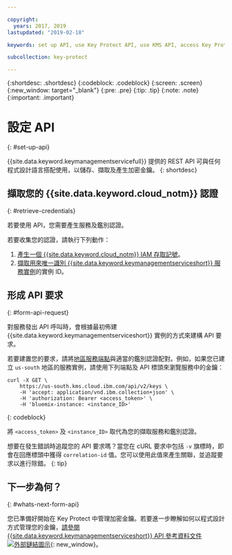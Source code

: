 ```yaml
---

copyright:
  years: 2017, 2019
lastupdated: "2019-02-18"

keywords: set up API, use Key Protect API, use KMS API, access Key Protect API, access KMS API

subcollection: key-protect

---
```


{:shortdesc: .shortdesc}
{:codeblock: .codeblock}
{:screen: .screen}
{:new_window: target="_blank"}
{:pre: .pre}
{:tip: .tip}
{:note: .note}
{:important: .important}

# 設定 API
{: #set-up-api}

{{site.data.keyword.keymanagementservicefull}} 提供的 REST API 可與任何程式設計語言搭配使用，以儲存、擷取及產生加密金鑰。
{: shortdesc}

## 擷取您的 {{site.data.keyword.cloud_notm}} 認證
{: #retrieve-credentials}

若要使用 API，您需要產生服務及鑑別認證。 

若要收集您的認證，請執行下列動作：

1. [產生一個 {{site.data.keyword.cloud_notm}} IAM 存取記號](/docs/services/key-protect?topic=key-protect-retrieve-access-token)。
2. [擷取用來唯一識別 {{site.data.keyword.keymanagementserviceshort}} 服務實例](/docs/services/key-protect?topic=key-protect-retrieve-instance-ID)的實例 ID。

## 形成 API 要求
{: #form-api-request}

對服務發出 API 呼叫時，會根據最初佈建 {{site.data.keyword.keymanagementserviceshort}} 實例的方式來建構 API 要求。 

若要建置您的要求，請將[地區服務端點](/docs/services/key-protect?topic=key-protect-regions)與適當的鑑別認證配對。例如，如果您已建立 `us-south` 地區的服務實例，請使用下列端點及 API 標頭來瀏覽服務中的金鑰：

```cURL
curl -X GET \
    https://us-south.kms.cloud.ibm.com/api/v2/keys \
    -H 'accept: application/vnd.ibm.collection+json' \
    -H 'authorization: Bearer <access_token>' \
    -H 'bluemix-instance: <instance_ID>'
```
{: codeblock} 

將 `<access_token>` 及 `<instance_ID>` 取代為您的擷取服務和鑑別認證。

想要在發生錯誤時追蹤您的 API 要求嗎？當您在 cURL 要求中包括 `-v` 旗標時，即會在回應標頭中獲得 `correlation-id` 值。您可以使用此值來產生關聯，並追蹤要求以進行除錯。
{: tip} 

## 下一步為何？
{: #whats-next-form-api}

您已準備好開始在 Key Protect 中管理加密金鑰。若要進一步瞭解如何以程式設計方式管理您的金鑰，[請參閱 {{site.data.keyword.keymanagementserviceshort}} API 參考資料文件 ![外部鏈結圖示](../../icons/launch-glyph.svg "外部鏈結圖示")](https://{DomainName}/apidocs/key-protect){: new_window}。
